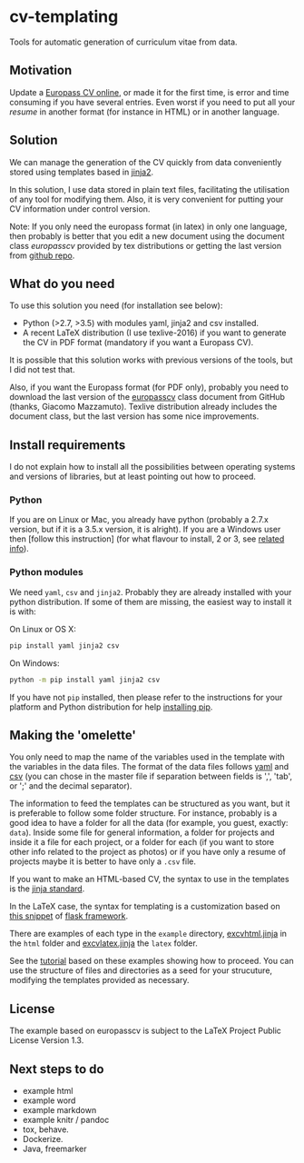 # cv-templating

Tools for automatic generation of curriculum vitae from data.


## Motivation

Update a [Europass CV online](https://europass.cedefop.europa.eu/editors/en/cv/compose), or made it for the first time, is error and time consuming if you have several entries. Even worst if you need to put all your *resume* in another format (for instance in HTML) or in another language.

## Solution

We can manage the generation of the CV quickly from data conveniently stored using templates based in [jinja2](http://jinja.pocoo.org/docs/dev/).

In this solution, I use data stored in plain text files, facilitating the utilisation of any tool for modifying them. Also, it is very convenient for putting your CV information under control version.

Note: If you only need the europass format (in latex) in only one language, then probably is better that you edit a new document using the document class *europasscv* provided by tex distributions or getting the last version from [github repo](https://github.com/gmazzamuto/europasscv).

## What do you need

To use this solution you need (for installation see below):

- Python (>2.7, >3.5) with modules yaml, jinja2 and csv installed.
- A recent LaTeX distribution (I use texlive-2016) if you want to generate the CV in PDF format (mandatory if you want a Europass CV).

It is possible that this solution works with previous versions of the tools, but I did not test that.

Also, if you want the Europass format (for PDF only), probably you need to download the last version of the [europasscv](https://github.com/gmazzamuto/europasscv) class document from GitHub (thanks, Giacomo Mazzamuto). Texlive distribution already includes the document class, but the last version has some nice improvements.

## Install requirements

I do not explain how to install all the possibilities between operating systems and versions of libraries, but at least pointing out how to proceed.

### Python

If you are on Linux or Mac, you already have python (probably a 2.7.x version, but if it is a 3.5.x version, it is alright). If you are a Windows user then [follow this instruction] (for what flavour to install, 2 or 3, see [related info](https://wiki.python.org/moin/Python2orPython3)).


### Python modules

We need `yaml`, `csv` and `jinja2`. Probably they are already installed with your python distribution. If some of them are missing, the easiest way to install it is with:

On Linux or OS X:
```sh
pip install yaml jinja2 csv
```

On Windows:
```sh
python -m pip install yaml jinja2 csv
```

If you have not `pip` installed, then please refer to the instructions for your platform and Python distribution for help [installing pip](https://packaging.python.org/installing/#requirements-for-installing-packages).

## Making the 'omelette'

You only need to map the name of the variables used in the template with the variables in the data files. The format of the data files follows [yaml](http://www.yaml.org/refcard.html) and [csv](https://en.wikipedia.org/wiki/Comma-separated_values) (you can chose in the master file if separation between fields is ',', 'tab', or ';' and the decimal separator).

The information to feed the templates can be structured as you want, but it is preferable to follow some folder structure. For instance, probably is a good idea to have a folder for all the data (for example, you guest, exactly: `data`). Inside some file for general information, a folder for projects and inside it a file for each project, or a folder for each (if you want to store other info related to the project as photos) or if you have only a resume of projects maybe it is better to have only a `.csv` file. 

If you want to make an HTML-based CV, the syntax to use in the templates is the [jinja standard](http://jinja.pocoo.org/docs/dev/templates/). 

In the LaTeX case, the syntax for templating is a customization based on [this snippet](http://flask.pocoo.org/snippets/55/) of [flask framework](http://flask.pocoo.org/).

There are examples of each type in the `example` directory, [excvhtml.jinja](excvhtml.jinja) in the `html` folder and [excvlatex.jinja](excvlatex.jinja) the `latex` folder. 

See the [tutorial](tutorial.html) based on these examples showing how to proceed. You can use the structure of files and directories as a seed for your strucuture, modifying the templates provided as necessary.

## License

The example based on europasscv is subject to the LaTeX Project Public License Version 1.3.

## Next steps to do
- example html
- example word
- example markdown
- example knitr / pandoc
- tox, behave.
- Dockerize.
- Java, freemarker

<!--TODO 
- make links to final page in github
-->
